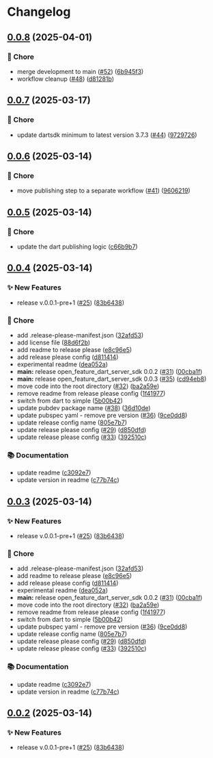 # Changelog

## [0.0.8](https://github.com/open-feature/dart-server-sdk/compare/v0.0.7...v0.0.8) (2025-04-01)


### 🧹 Chore

* merge development to main ([#52](https://github.com/open-feature/dart-server-sdk/issues/52)) ([6b945f3](https://github.com/open-feature/dart-server-sdk/commit/6b945f3877e26714760f1cb7347b48e4aa8ab338))
* workflow cleanup ([#48](https://github.com/open-feature/dart-server-sdk/issues/48)) ([d81281b](https://github.com/open-feature/dart-server-sdk/commit/d81281bd43ffc3b903517e97d4308eebef1c43c8))

## [0.0.7](https://github.com/open-feature/dart-server-sdk/compare/v0.0.6...v0.0.7) (2025-03-17)


### 🧹 Chore

* update dartsdk minimum to latest version 3.7.3 ([#44](https://github.com/open-feature/dart-server-sdk/issues/44)) ([9729726](https://github.com/open-feature/dart-server-sdk/commit/9729726080e49ad86656c22778c723c724c08a96))

## [0.0.6](https://github.com/open-feature/dart-server-sdk/compare/v0.0.5...v0.0.6) (2025-03-14)


### 🧹 Chore

* move publishing step to a separate workflow ([#41](https://github.com/open-feature/dart-server-sdk/issues/41)) ([9606219](https://github.com/open-feature/dart-server-sdk/commit/96062192c23094a75cb027c384366cde7af03395))

## [0.0.5](https://github.com/open-feature/dart-server-sdk/compare/v0.0.4...v0.0.5) (2025-03-14)


### 🧹 Chore

* update the dart publishing logic ([c66b9b7](https://github.com/open-feature/dart-server-sdk/commit/c66b9b735940a2ccc3d1ada0391f8f266a3812c0))

## [0.0.4](https://github.com/open-feature/dart-server-sdk/compare/v0.0.3...v0.0.4) (2025-03-14)


### ✨ New Features

* release v.0.0.1-pre+1 ([#25](https://github.com/open-feature/dart-server-sdk/issues/25)) ([83b6438](https://github.com/open-feature/dart-server-sdk/commit/83b643864d7d6e100cfc337e2abf05eadd8f241e))


### 🧹 Chore

* add .release-please-manifest.json ([32afd53](https://github.com/open-feature/dart-server-sdk/commit/32afd5308fa5db55d7d86324c3bc1a8ebccbf96c))
* add license file ([88d6f2b](https://github.com/open-feature/dart-server-sdk/commit/88d6f2b94d57130b36a1ed164cadfef86bc6526e))
* add readme to release please ([e8c96e5](https://github.com/open-feature/dart-server-sdk/commit/e8c96e5fc5f5c5e417fc057c504cbfdcf53f14ab))
* add release please config ([d811414](https://github.com/open-feature/dart-server-sdk/commit/d8114148693338bc812a1b59ab24b591e99a5b1d))
* experimental readme ([dea052a](https://github.com/open-feature/dart-server-sdk/commit/dea052a3bea9edc0529931ed74510bd993e8a065))
* **main:** release open_feature_dart_server_sdk 0.0.2 ([#31](https://github.com/open-feature/dart-server-sdk/issues/31)) ([00cba1f](https://github.com/open-feature/dart-server-sdk/commit/00cba1f0c698bd167678af4f90b0b44954f83751))
* **main:** release open_feature_dart_server_sdk 0.0.3 ([#35](https://github.com/open-feature/dart-server-sdk/issues/35)) ([cd94eb8](https://github.com/open-feature/dart-server-sdk/commit/cd94eb81c406c19c85e817d0402fdbc7a16d370c))
* move code into the root directory ([#32](https://github.com/open-feature/dart-server-sdk/issues/32)) ([ba2a59e](https://github.com/open-feature/dart-server-sdk/commit/ba2a59e3b8796f5c28ccaa1105b20bb5b5ee0e50))
* remove readme from release please config ([1f41977](https://github.com/open-feature/dart-server-sdk/commit/1f41977b1d36423e0c9330d78f5428c837cf276d))
* switch from dart to simple ([5b00b42](https://github.com/open-feature/dart-server-sdk/commit/5b00b4240d84db1e11e6a469ca554a5185973478))
* update pubdev package name  ([#38](https://github.com/open-feature/dart-server-sdk/issues/38)) ([36d10de](https://github.com/open-feature/dart-server-sdk/commit/36d10de418cdb72ca21e724f7d5da6be47f348ad))
* update pubspec yaml - remove pre version ([#36](https://github.com/open-feature/dart-server-sdk/issues/36)) ([9ce0dd8](https://github.com/open-feature/dart-server-sdk/commit/9ce0dd87ca21c21f544104996d62cf9b8283f8a4))
* update release config name ([805e7b7](https://github.com/open-feature/dart-server-sdk/commit/805e7b784729fd6f92f76fb719685c170102bba4))
* update release please config ([#29](https://github.com/open-feature/dart-server-sdk/issues/29)) ([d850dfd](https://github.com/open-feature/dart-server-sdk/commit/d850dfd3c52ddd5b25ef2337cb1c285c38aa7cb5))
* update release please config ([#33](https://github.com/open-feature/dart-server-sdk/issues/33)) ([392510c](https://github.com/open-feature/dart-server-sdk/commit/392510ce318f7e5615d98c48e0ed6b54778493eb))


### 📚 Documentation

* update readme ([c3092e7](https://github.com/open-feature/dart-server-sdk/commit/c3092e7a119570759c4fa41274b11e4e89abcfc7))
* update version in readme ([c77b74c](https://github.com/open-feature/dart-server-sdk/commit/c77b74c52514315cc37c81c68b01a2c1e2bc0eee))

## [0.0.3](https://github.com/open-feature/dart-server-sdk/compare/open_feature_dart_server_sdk-v0.0.2...open_feature_dart_server_sdk-v0.0.3) (2025-03-14)


### ✨ New Features

* release v.0.0.1-pre+1 ([#25](https://github.com/open-feature/dart-server-sdk/issues/25)) ([83b6438](https://github.com/open-feature/dart-server-sdk/commit/83b643864d7d6e100cfc337e2abf05eadd8f241e))


### 🧹 Chore

* add .release-please-manifest.json ([32afd53](https://github.com/open-feature/dart-server-sdk/commit/32afd5308fa5db55d7d86324c3bc1a8ebccbf96c))
* add readme to release please ([e8c96e5](https://github.com/open-feature/dart-server-sdk/commit/e8c96e5fc5f5c5e417fc057c504cbfdcf53f14ab))
* add release please config ([d811414](https://github.com/open-feature/dart-server-sdk/commit/d8114148693338bc812a1b59ab24b591e99a5b1d))
* experimental readme ([dea052a](https://github.com/open-feature/dart-server-sdk/commit/dea052a3bea9edc0529931ed74510bd993e8a065))
* **main:** release open_feature_dart_server_sdk 0.0.2 ([#31](https://github.com/open-feature/dart-server-sdk/issues/31)) ([00cba1f](https://github.com/open-feature/dart-server-sdk/commit/00cba1f0c698bd167678af4f90b0b44954f83751))
* move code into the root directory ([#32](https://github.com/open-feature/dart-server-sdk/issues/32)) ([ba2a59e](https://github.com/open-feature/dart-server-sdk/commit/ba2a59e3b8796f5c28ccaa1105b20bb5b5ee0e50))
* remove readme from release please config ([1f41977](https://github.com/open-feature/dart-server-sdk/commit/1f41977b1d36423e0c9330d78f5428c837cf276d))
* switch from dart to simple ([5b00b42](https://github.com/open-feature/dart-server-sdk/commit/5b00b4240d84db1e11e6a469ca554a5185973478))
* update pubspec yaml - remove pre version ([#36](https://github.com/open-feature/dart-server-sdk/issues/36)) ([9ce0dd8](https://github.com/open-feature/dart-server-sdk/commit/9ce0dd87ca21c21f544104996d62cf9b8283f8a4))
* update release config name ([805e7b7](https://github.com/open-feature/dart-server-sdk/commit/805e7b784729fd6f92f76fb719685c170102bba4))
* update release please config ([#29](https://github.com/open-feature/dart-server-sdk/issues/29)) ([d850dfd](https://github.com/open-feature/dart-server-sdk/commit/d850dfd3c52ddd5b25ef2337cb1c285c38aa7cb5))
* update release please config ([#33](https://github.com/open-feature/dart-server-sdk/issues/33)) ([392510c](https://github.com/open-feature/dart-server-sdk/commit/392510ce318f7e5615d98c48e0ed6b54778493eb))


### 📚 Documentation

* update readme ([c3092e7](https://github.com/open-feature/dart-server-sdk/commit/c3092e7a119570759c4fa41274b11e4e89abcfc7))
* update version in readme ([c77b74c](https://github.com/open-feature/dart-server-sdk/commit/c77b74c52514315cc37c81c68b01a2c1e2bc0eee))

## [0.0.2](https://github.com/open-feature/dart-server-sdk/compare/open_feature_dart_server_sdk-v0.0.1...open_feature_dart_server_sdk-v0.0.2) (2025-03-14)


### ✨ New Features

* release v.0.0.1-pre+1 ([#25](https://github.com/open-feature/dart-server-sdk/issues/25)) ([83b6438](https://github.com/open-feature/dart-server-sdk/commit/83b643864d7d6e100cfc337e2abf05eadd8f241e))

